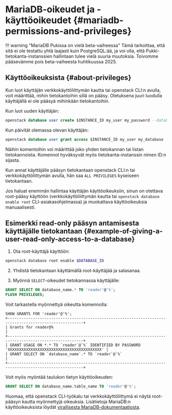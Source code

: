 
# MariaDB-oikeudet ja -käyttöoikeudet {#mariadb-permissions-and-privileges}
!!! warning "MariaDB Pukissa on vielä beta-vaiheessa"
    Tämä tarkoittaa, että sitä ei ole testattu yhtä laajasti kuin PostgreSQL:ää, ja voi olla, että
    Pukki-tietokanta-instanssien hallintaan tulee vielä suuria muutoksia. Toivomme pääsevämme
    pois beta-vaiheesta huhtikuussa 2025.

## Käyttöoikeuksista {#about-privileges}

Kun luot käyttäjän verkkokäyttöliittymän kautta tai openstack CLI:n avulla, voit määrittää, mihin tietokantoihin
sillä on pääsy. Oletuksena juuri luodulla käyttäjällä ei ole pääsyä mihinkään tietokantoihin.

Kun luot uuden käyttäjän:
```sql
openstack database user create $INSTANCE_ID my_user my_password --databases my_database
```

Kun päivität olemassa olevan käyttäjän:
```sql
openstack database user grant access $INSTANCE_ID my_user my_database
```
Näihin komentoihin voi määrittää joko yhden tietokannan tai listan tietokannoista. Komennot
hyväksyvät myös tietokanta-instanssin nimen ID:n sijasta.

Kun annat käyttäjälle pääsyn tietokantaan openstack CLI:n tai verkkokäyttöliittymän avulla, hän saa
`ALL PRIVILEGES` kyseiseen tietokantaan.

Jos haluat enemmän hallintaa käyttäjän käyttöoikeuksiin, sinun on otettava root-pääsy käyttöön (verkkokäyttöliittymän kautta tai `openstack database enable root` CLI-asiakasohjelmassa) ja muokattava käyttöoikeuksia manuaalisesti.

## Esimerkki read-only pääsyn antamisesta käyttäjälle tietokantaan {#example-of-giving-a-user-read-only-access-to-a-database}

1. Ota root-käyttäjä käyttöön:
```sh
openstack database root enable $DATABASE_ID
```

2. Yhdistä tietokantaan käyttämällä root-käyttäjää ja salasanaa.

3. Myönnä `SELECT`-oikeudet tietokannassa käyttäjälle:
```sql
GRANT SELECT ON database_name.* TO 'reader'@'%';
FLUSH PRIVILEGES;
```

Voit tarkastella myönnettyä oikeutta komennolla:
```
SHOW GRANTS FOR 'reader'@'%';
+-------------------------------------------------------------------------------------------------------+
| Grants for reader@%                                                                                   |
+-------------------------------------------------------------------------------------------------------+
| GRANT USAGE ON *.* TO `reader`@`%` IDENTIFIED BY PASSWORD 'XXXXXXXXXXXXXXXXXXXXXXXXXXXXXXXXXXXXXXXXX' |
| GRANT SELECT ON `database_name`.* TO `reader`@`%`                                                     |
+-------------------------------------------------------------------------------------------------------+
```

Voit myös myöntää taulukon tietyn käyttöoikeuden:
```sql
GRANT SELECT ON database_name.table_name TO 'reader'@'%';
```

Huomaa, että openstack CLI-työkalu tai verkkokäyttöliittymä ei näytä root-pääsyn kautta myönnettyjä oikeuksia. Lisätietoja MariaDB:n käyttöoikeuksista löydät [virallisesta MariaDB-dokumentaatiosta](https://mariadb.com/kb/en/grant/).
